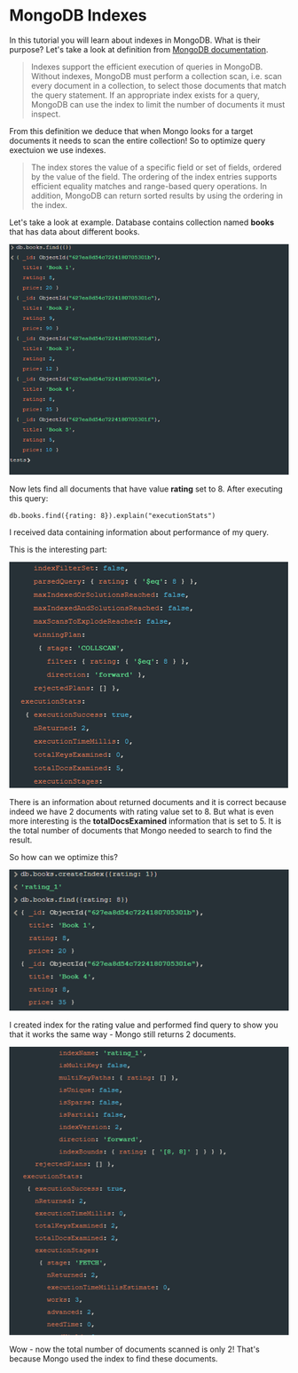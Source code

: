 # MongoDB Indexes

In this tutorial you will learn about indexes in MongoDB.
What is their purpose? 
Let's take a look at definition from [MongoDB documentation](https://www.markdownguide.org/cheat-sheet/).

> Indexes support the efficient execution of queries in MongoDB. Without indexes, MongoDB must perform a collection scan, i.e. scan every document in a collection, to select those documents that match the query statement. If an appropriate index exists for a query, MongoDB can use the index to limit the number of documents it must inspect.

From this definition we deduce that when Mongo looks for a target documents it needs to scan the entire collection! So to optimize query exectuion we use indexes. 

> The index stores the value of a specific field or set of fields, ordered by the value of the field. The ordering of the index entries supports efficient equality matches and range-based query operations. In addition, MongoDB can return sorted results by using the ordering in the index.

Let's take a look at example. Database contains collection named **books** that has data about different books.

![Find query performed on books collection](./example_1.png)

Now lets find all documents that have value **rating** set to 8.
After executing this query:

    db.books.find({rating: 8}).explain("executionStats")

I received data containing information about performance of my query.

This is the interesting part:

![Find query's performance result](./example_2.png)

There is an information about returned documents and it is correct because indeed we have 2 documents with rating value set to 8. But what is even more interesting is the **totalDocsExamined** information that is set to 5. It is the total number of documents that Mongo needed to search to find the result.

So how can we optimize this?

![Index created and test](./example_3.png)

I created index for the rating value and performed find query to show you that it works the same way - Mongo still returns 2 documents.

![Index performance stats](./example_4.png)

Wow - now the total number of documents scanned is only 2! That's because Mongo used the index to find these documents.

